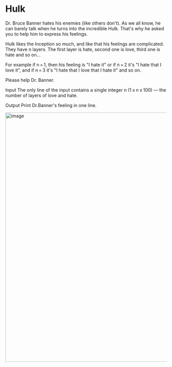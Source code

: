 # Hulk #
Dr. Bruce Banner hates his enemies (like others don't). As we all know, he can barely talk when he turns into the incredible Hulk. That's why he asked you to help him to express his feelings.

Hulk likes the Inception so much, and like that his feelings are complicated. They have n layers. The first layer is hate, second one is love, third one is hate and so on...

For example if n = 1, then his feeling is "I hate it" or if n = 2 it's "I hate that I love it", and if n = 3 it's "I hate that I love that I hate it" and so on.

Please help Dr. Banner.

Input
The only line of the input contains a single integer n (1 ≤ n ≤ 100) — the number of layers of love and hate.

Output
Print Dr.Banner's feeling in one line.

<img width="779" alt="image" src="https://github.com/user-attachments/assets/583b3f74-be2a-4da1-aa24-7509f0dcbec7">
